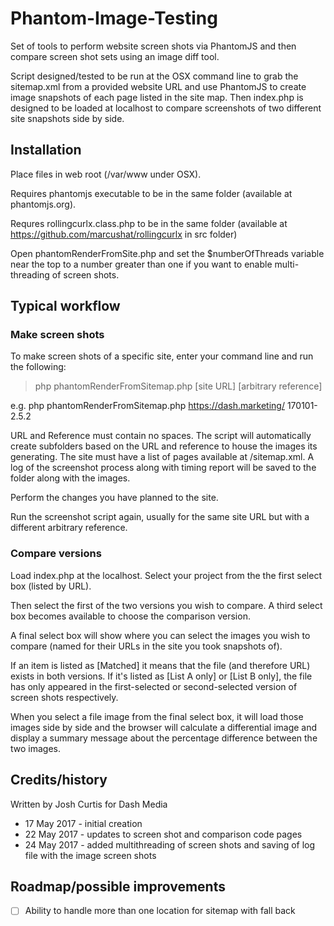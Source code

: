 # Phantom-Image-Testing
Set of tools to perform website screen shots via PhantomJS and then compare screen shot sets using an image diff tool.

Script designed/tested to be run at the OSX command line to grab the sitemap.xml from a provided website URL and use PhantomJS to create image snapshots of each page listed in the site map. Then index.php is designed to be loaded at localhost to compare screenshots of two different site snapshots side by side.

## Installation
Place files in web root (/var/www under OSX).

Requires phantomjs executable to be in the same folder (available at phantomjs.org).

Requres rollingcurlx.class.php to be in the same folder (available at https://github.com/marcushat/rollingcurlx in src folder)

Open phantomRenderFromSite.php and set the $numberOfThreads variable near the top to a number greater than one if you want to enable multi-threading of screen shots.

## Typical workflow
### Make screen shots
To make screen shots of a specific site, enter your command line and run the following:
> php phantomRenderFromSitemap.php [site URL] [arbitrary reference]

e.g. php phantomRenderFromSitemap.php https://dash.marketing/ 170101-2.5.2
	
URL and Reference must contain no spaces. The script will automatically create subfolders based on the URL and reference to house the images its generating. The site must have a list of pages available at /sitemap.xml. A log of the screenshot process along with timing report will be saved to the folder along with the images.

Perform the changes you have planned to the site.

Run the screenshot script again, usually for the same site URL but with a different arbitrary reference.

### Compare versions
Load index.php at the localhost. Select your project from the the first select box (listed by URL).

Then select the first of the two versions you wish to compare. A third select box becomes available to choose the comparison version.

A final select box will show where you can select the images you wish to compare (named for their URLs in the site you took snapshots of).

If an item is listed as [Matched] it means that the file (and therefore URL) exists in both versions. If it's listed as [List A only] or [List B only], the file has only appeared in the first-selected or second-selected version of screen shots respectively.

When you select a file image from the final select box, it will load those images side by side and the browser will calculate a differential image and display a summary message about the percentage difference between the two images.


## Credits/history
Written by Josh Curtis for Dash Media
- 17 May 2017 - initial creation
- 22 May 2017 - updates to screen shot and comparison code pages
- 24 May 2017 - added multithreading of screen shots and saving of log file with the image screen shots
  
 ## Roadmap/possible improvements
- [ ] Ability to handle more than one location for sitemap with fall back
